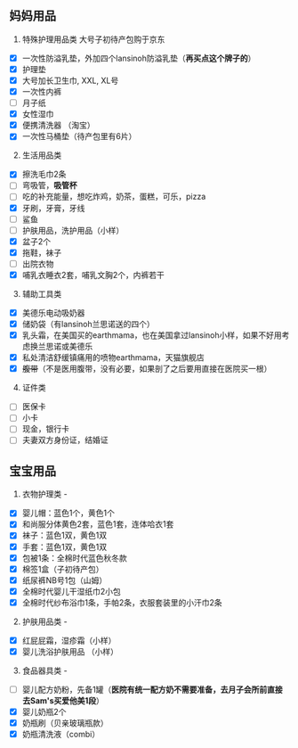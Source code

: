 ## 妈妈用品
1. 特殊护理用品类
大号子初待产包购于京东
- [x] 一次性防溢乳垫，外加四个lansinoh防溢乳垫（**再买点这个牌子的**）
- [x] 护理垫
- [x] 大号加长卫生巾, XXL, XL号
- [x] 一次性内裤
- [ ] 月子纸
- [x] 女性湿巾
- [x] 便携清洗器 （淘宝）
- [x] 一次性马桶垫（待产包里有6片）

2. 生活用品类
- [x] 擦洗毛巾2条
- [ ] 弯吸管，**吸管杯**
- [ ] 吃的补充能量，想吃炸鸡，奶茶，蛋糕，可乐，pizza
- [x] 牙刷，牙膏，牙线
- [ ] 鲨鱼
- [ ] 护肤用品，洗护用品（小样）
- [x] 盆子2个
- [x] 拖鞋，袜子
- [ ] 出院衣物
- [x] 哺乳衣睡衣2套，哺乳文胸2个，内裤若干

3. 辅助工具类
- [x] 美德乐电动吸奶器
- [x] 储奶袋（有lansinoh兰思诺送的四个）
- [x] 乳头霜，在美国买的earthmama，也在美国拿过lansinoh小样，如果不好用考虑换兰思诺或美德乐
- [x] 私处清洁舒缓镇痛用的喷物earthmama，天猫旗舰店
- [x] ~~腹带~~（不是医用腹带，没有必要，如果剖了之后要用直接在医院买一根）

4. 证件类
- [ ] 医保卡
- [ ] 小卡
- [ ] 现金，银行卡
- [ ] 夫妻双方身份证，结婚证

## 宝宝用品
1. 衣物护理类 -  
- [x] 婴儿帽：蓝色1个，黄色1个
- [x] 和尚服分体黄色2套，蓝色1套，连体哈衣1套
- [x] 袜子：蓝色1双，黄色1双
- [x] 手套：蓝色1双，黄色1双
- [x] 包被1条：全棉时代蓝色秋冬款
- [x] 棉签1盒（子初待产包）
- [x] 纸尿裤NB号1包（山姆）
- [x] 全棉时代婴儿干湿纸巾2小包
- [x] 全棉时代纱布浴巾1条，手帕2条，衣服套装里的小汗巾2条
 
2. 护肤用品类 -      
- [x] 红屁屁霜，湿疹霜（小样）
- [x] 婴儿洗浴护肤用品 （小样）

3. 食品器具类 -   
- [ ] 婴儿配方奶粉，先备1罐（**医院有统一配方奶不需要准备，去月子会所前直接去Sam's买爱他美1段**）
- [x] 婴儿奶瓶2个
- [x] 奶瓶刷（贝亲玻璃瓶款）
- [x] 奶瓶清洗液（combi）
